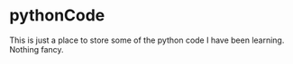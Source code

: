 # pythonCode

This is just a place to store some of the python code I have been learning. Nothing fancy.
